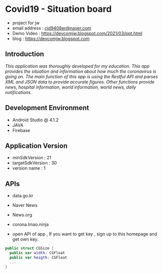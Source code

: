 # Covid19 - Situation board
- project for jw <br />
- email address : cjd9408er@naver.com <br />
- Demo Video : https://devcomjw.blogspot.com/2021/03/ppt.html <br />
- blog : https://devcomjw.blogspot.com <br />

## Introduction
*This application was thoroughly developed for my education. 
  This app provides the situation and information about how much the coronavirus is going on. 
  The main function of this app is using the Restful API and parses XML and JSON data to provide accurate figures. 
  Other functions provide news, hospital information, world information, world news, daily notifications.*

## Development Environment
- Android Studio @ 4.1.2
- JAVA
- Firebase 

## Application Version
- minSdkVersion : 21
- targetSdkVersion : 30
- version name : 1

## APIs
- data.go.kr
- Naver News
- News.org
- corona.lmao.ninja

- open API of app , If you want to get key , sign up to this homepage and get own key.

```swift
public struct CGSize {
  public var width: CGFloat
  public var heigth: CGFloat
  ...
}
```


